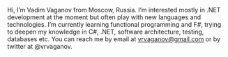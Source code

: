 Hi, I’m Vadim Vaganov from Moscow, Russia.
I’m interested mostly in .NET development at the moment but often play with new languages and technologies.
I’m currently learning functional programming and F#, trying to deepen my knowledge in C#, .NET, software architecture, testing, databases etc.
You can reach me by email at vrvaganov@gmail.com or by twitter at @vrvaganov.

<!---
vrvaganov/vrvaganov is a ✨ special ✨ repository because its `README.md` (this file) appears on your GitHub profile.
You can click the Preview link to take a look at your changes.
--->

